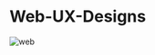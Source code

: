 # Web-UX-Designs


![web](https://user-images.githubusercontent.com/54402567/87120717-c0978c00-c29e-11ea-8602-2f481983a7bc.JPG)
